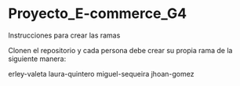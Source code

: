 # Proyecto_E-commerce_G4

Instrucciones para crear las ramas

Clonen el repositorio y cada persona debe crear su propia rama de la siguiente manera:

erley-valeta
laura-quintero
miguel-sequeira
jhoan-gomez